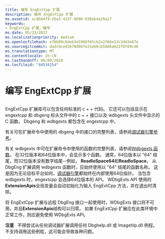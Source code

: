 ```yaml
---
title: 编写 EngExtCpp 扩展
description: 编写 EngExtCpp 扩展
ms.assetid: ac8684f9-26a3-415f-9d96-938ebda29a27
keywords:
- EngExtCpp 扩展，编写
ms.date: 05/23/2017
ms.localizationpriority: medium
ms.openlocfilehash: e78b99c8deb3e5960f65cb2a2f66e13c3d43e47e
ms.sourcegitcommit: dadc9ced1670d667e31eb0cb58d6a622f0f09c46
ms.translationtype: MT
ms.contentlocale: zh-CN
ms.lasthandoff: 06/09/2020
ms.locfileid: "84534254"
---
```

# <a name="writing-engextcpp-extensions"></a>编写 EngExtCpp 扩展


## <span id="ddk_writing_dbgeng_extension_code_dbx"></span><span id="DDK_WRITING_DBGENG_EXTENSION_CODE_DBX"></span>


EngExtCpp 扩展库可以包含任何标准的 c + + 代码。 它还可以包括显示在 engextcpp 和 dbgeng 标头文件中的 c + + 接口以及 wdbgexts 头文件中显示的 C 函数。 Dbgeng 和 wdbgexts 都包含在 engextcpp 中。

有关可在扩展命令中使用的 dbgeng 中的接口的完整列表，请参阅[调试器引擎参考](debugger-engine-reference.md)。

有关 wdbgexts 中可在扩展命令中使用的函数的完整列表，请参阅[Wdbgexts 函数](wdbgexts-functions.md)。 在32位版本和64位版本中，会显示多个函数。 通常，64位版本以 "64" 结尾，而32位版本没有数字结尾--例如， **ReadIoSpace64**和**ReadIoSpace**。 从 DbgEng 扩展调用 wdbgexts 函数时，应始终使用以 "64" 结尾的函数名称。 这是因为无论目标平台如何，[调试器引擎](introduction.md#debugger-engine)都始终在内部使用64位指针。 当包含 wdbgexts 时，engextcpp 会选择64位版本的 API。 WDbgExts API 使用的**ExtensionApis**全局变量会自动初始化为输入 EngExtCpp 方法，并在退出时清除。

将 EngExtCpp 扩展与远程 DbgEng 接口一起使用时，WDbgExts 接口将不可用，并且**ExtensionApis**结构可以归零。 如果 EngExtCpp 扩展应在此类环境中正常工作，则应避免使用 WDbgExts API。

**注意**   不得尝试从任何调试器扩展调用任何 Dbghelp.dll 或 Imagehlp.dll 例程。 不支持调用这些例程，这可能会导致各种问题。

 

 

 





